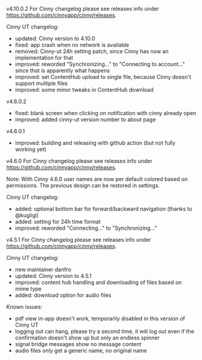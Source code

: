 <!-- Note: avoid if possible ', " or / or other special characters, otherwise the build might error on parsing the content. -->

v4.10.0.2
For Cinny changelog please see releases info under https://github.com/cinnyapp/cinny/releases.

Cinny UT changelog:
- updated: Cinny version to 4.10.0
- fixed: app crash when no network is available
- removed: Cinny-ut 24h setting patch, since Cinny has now an implementation for that
- improved: reworded "Synchronizing..." to "Connecting to account..." since that is apparently what happens
- improved: set ContentHub upload to single file, because Cinny doesn't support multiple files
- improved: some minor tweaks in ContentHub download

v4.6.0.2
- fixed: blank screen when clicking on notification with cinny already open
- improved: added cinny-ut version number to about page

v4.6.0.1
- improved: building and releasing with github action (but not fully working yet)

v4.6.0
For Cinny changelog please see releases info under https://github.com/cinnyapp/cinny/releases.

Note: With Cinny 4.6.0 user names are now per default colored based on permissions. The previous design can be restored in settings.

Cinny UT changelog:

- added: optional bottom bar for forward/backward navigation (thanks to @kugiigi)
- added: setting for 24h time format
- improved: reworded "Connecting..." to "Synchronizing..."


v4.5.1
For Cinny changelog please see releases info under https://github.com/cinnyapp/cinny/releases.

Cinny UT changelog:
- new maintainer danfro
- updated: Cinny version to 4.5.1
- improved: content hub handling and downloading of files based on mime type
- added: download option for audio files

Known issues:
- pdf view in-app doesn't work, temporarily disabled in this version of Cinny UT
- logging out can hang, please try a second time, it will log out even if the confirmation doesn't show up but only an endless spinner
- signal bridge messages show no message content
- audio files only get a generic name, no original name